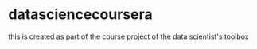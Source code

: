 # datasciencecoursera
this is created as part of the course project of the data scientist's toolbox
